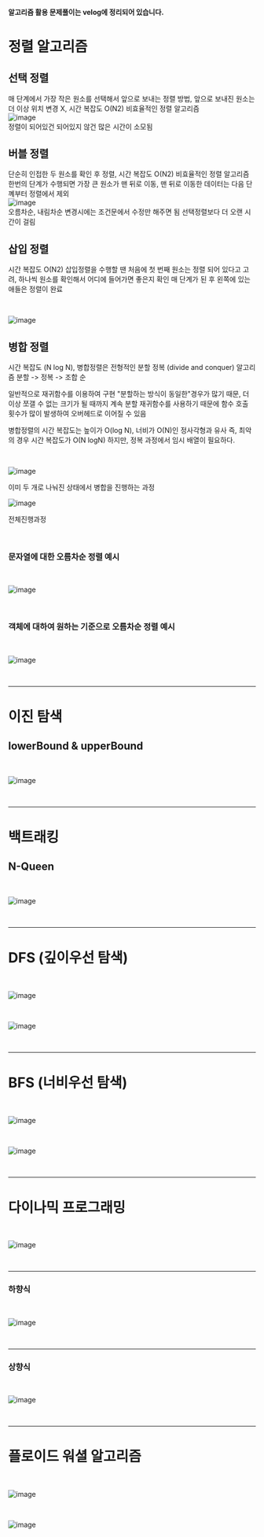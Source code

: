 #### 알고리즘 활용 문제풀이는 velog에 정리되어 있습니다.

# 정렬 알고리즘
## 선택 정렬
매 단계에서 가장 작은 원소를 선택해서 앞으로 보내는 정렬 방법, 앞으로 보내진 원소는 더 이상 위치 변경 X, 시간 복잡도 O(N2) 비효율적인 정렬 알고리즘
<br>
![image](https://user-images.githubusercontent.com/38232501/236789371-9a62345f-dc6b-419d-86e6-226ccaa6eabd.png)
<br>
정렬이 되어있건 되어있지 않건 많은 시간이 소모됨

## 버블 정렬
단순히 인접한 두 원소를 확인 후 정렬, 시간 복잡도 O(N2) 비효율적인 정렬 알고리즘
한번의 단계가 수행되면 가장 큰 원소가 맨 뒤로 이동, 맨 뒤로 이동한 데이터는 다음 단꼐부터 정렬에서 제외 <br>
![image](https://user-images.githubusercontent.com/38232501/236790916-4fc32f36-658d-4e4c-9697-53f62a40ce20.png)
<br>
오름차순, 내림차순 변경시에는 조건문에서 수정만 해주면 됨
선택정렬보다 더 오랜 시간이 걸림

## 삽입 정렬
시간 복잡도 O(N2)
삽입정렬을 수행할 땐 처음에 첫 번째 원소는 정렬 되어 있다고 고려, 하나씩 원소를 확인해서 어디에 들어가면 좋은지 확인
매 단계가 된 후 왼쪽에 있는 애들은 정렬이 완료

<br>

![image](https://user-images.githubusercontent.com/38232501/236792151-779a4d4a-f7aa-4191-b05a-bf3eef557bb8.png)
<br>

## 병합 정렬
시간 복잡도 (N log N), 병합정렬은 전형적인 분할 정복 (divide and conquer) 알고리즘
분할 -> 정복 -> 조합 순 

일반적으로 재귀함수를 이용하여 구현 "분할하는 방식이 동일한"경우가 많기 때문, 더 이상 쪼갤 수 없는 크기가 될 때까지 계속 분할
재귀함수를 사용하기 때문에 함수 호출 횟수가 많이 발생하여 오버헤드로 이어질 수 있음

병합정렬의 시간 복잡도는 높이가 O(log N), 너비가 O(N)인 정사각형과 유사 즉, 최악의 경우 시간 복잡도가 O(N logN)
하지만, 정복 과정에서 임시 배열이 필요하다.

<br>

![image](https://user-images.githubusercontent.com/38232501/236796557-f8c9856e-0bb8-420a-a773-3a0e3bec148e.png)

이미 두 개로 나눠진 상태에서 병합을 진행하는 과정

![image](https://user-images.githubusercontent.com/38232501/236795677-8f3b153a-eb8d-40c4-baff-40578902f9df.png)

전체진행과정

<br>

### 문자열에 대한 오름차순 정렬 예시

<br> 

![image](https://user-images.githubusercontent.com/38232501/236801433-839c81c7-96c8-4830-ad7a-720b8a001e71.png)

<br> 

### 객체에 대하여 원하는 기준으로 오름차순 정렬 예시

<br>

![image](https://user-images.githubusercontent.com/38232501/236801641-b08bbe15-182e-4f0c-9b3d-3cd174c72fba.png)

<br>

---
# 이진 탐색 
## lowerBound & upperBound

<br>

![image](https://github.com/seonghyuk1/Algorithm_template/assets/38232501/70701275-0222-4170-be44-897efda944b5)


<br>

---

# 백트래킹
## N-Queen

<br>

![image](https://github.com/seonghyuk1/Algorithm_template/assets/38232501/c42c986f-88cc-41bd-9b00-4dca5412ede8)

<br>

---

# DFS (깊이우선 탐색)


<br>

![image](https://github.com/seonghyuk1/Algorithm_template/assets/38232501/3d4890f8-87ea-4f8a-9a7c-76af9eb2b0f3)


<br>

![image](https://github.com/seonghyuk1/Algorithm_template/assets/38232501/845d07ad-341c-49b1-a9f3-9b1d608cb551)


<br>


---

# BFS (너비우선 탐색)

<br>

![image](https://github.com/seonghyuk1/Algorithm_template/assets/38232501/45b42091-d628-4d34-9a45-ec151e8894b3)


<br>

![image](https://github.com/seonghyuk1/Algorithm_template/assets/38232501/48355c78-8abb-44c2-90f0-fdfca1a94b3e)

<br>

---

# 다이나믹 프로그래밍 

<br>

![image](https://github.com/seonghyuk1/Algorithm_template/assets/38232501/8bc20fb9-1c9d-418d-887d-ee9b102f53a9)

<br>

---

### 하향식

<br>

![image](https://github.com/seonghyuk1/Algorithm_template/assets/38232501/7e8ef8b8-ee05-496c-9f06-8d62552a4cd9)

<br>

---

### 상향식

<br>

![image](https://github.com/seonghyuk1/Algorithm_template/assets/38232501/72faa899-c1ac-4833-911e-62f56b86992c)

<br>

---


# 플로이드 워셜 알고리즘

<br>

![image](https://github.com/seonghyuk1/Algorithm_template/assets/38232501/fe1ca690-7a2e-4575-8c0e-bfe6b7f197a6)

<br>

![image](https://github.com/seonghyuk1/Algorithm_template/assets/38232501/49659ed0-6f9e-48d6-8ff1-bbeac30ae6b0)
